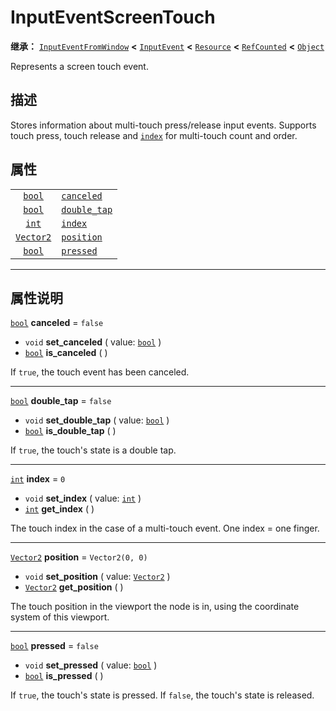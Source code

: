 <!-- ⚠ 请勿编辑本文件 ⚠ -->
<!-- 本文档使用脚本从 WeDot 引擎源码仓库生成。 -->
<!-- 生成脚本：https://github.com/WeDot-Engine/WeDot/tree/4.3/doc/tools/make_md.py； -->
<!-- 原文件：https://github.com/WeDot-Engine/WeDot/tree/4.3/doc/classes/InputEventScreenTouch.xml。 -->

<div id="_class_inputeventscreentouch"></div>

# InputEventScreenTouch

**继承：** [`InputEventFromWindow`](class_inputeventfromwindow.md) **<** [`InputEvent`](class_inputevent.md) **<** [`Resource`](class_resource.md) **<** [`RefCounted`](class_refcounted.md) **<** [`Object`](class_object.md)

Represents a screen touch event.

## 描述

Stores information about multi-touch press/release input events. Supports touch press, touch release and [`index`](class_inputeventscreentouch.md#class_inputeventscreentouch_property_index) for multi-touch count and order.

## 属性

|||
|:-:|:--|
| [`bool`](class_bool.md)       | [`canceled`](class_inputeventscreentouch.md#class_inputeventscreentouch_property_canceled)     | ``false``         |
| [`bool`](class_bool.md)       | [`double_tap`](class_inputeventscreentouch.md#class_inputeventscreentouch_property_double_tap) | ``false``         |
| [`int`](class_int.md)         | [`index`](class_inputeventscreentouch.md#class_inputeventscreentouch_property_index)           | ``0``             |
| [`Vector2`](class_vector2.md) | [`position`](class_inputeventscreentouch.md#class_inputeventscreentouch_property_position)     | ``Vector2(0, 0)`` |
| [`bool`](class_bool.md)       | [`pressed`](class_inputeventscreentouch.md#class_inputeventscreentouch_property_pressed)       | ``false``         |

<!-- rst-class:: classref-section-separator -->

---

## 属性说明

<div id="_class_inputeventscreentouch_property_canceled"></div>

[`bool`](class_bool.md) **canceled** = ``false`` <div id="class_inputeventscreentouch_property_canceled"></div>

- `void` **set_canceled** ( value: [`bool`](class_bool.md) )
- [`bool`](class_bool.md) **is_canceled** ( )

If `true`, the touch event has been canceled.

<!-- rst-class:: classref-item-separator -->

---

<div id="_class_inputeventscreentouch_property_double_tap"></div>

[`bool`](class_bool.md) **double_tap** = ``false`` <div id="class_inputeventscreentouch_property_double_tap"></div>

- `void` **set_double_tap** ( value: [`bool`](class_bool.md) )
- [`bool`](class_bool.md) **is_double_tap** ( )

If `true`, the touch's state is a double tap.

<!-- rst-class:: classref-item-separator -->

---

<div id="_class_inputeventscreentouch_property_index"></div>

[`int`](class_int.md) **index** = ``0`` <div id="class_inputeventscreentouch_property_index"></div>

- `void` **set_index** ( value: [`int`](class_int.md) )
- [`int`](class_int.md) **get_index** ( )

The touch index in the case of a multi-touch event. One index = one finger.

<!-- rst-class:: classref-item-separator -->

---

<div id="_class_inputeventscreentouch_property_position"></div>

[`Vector2`](class_vector2.md) **position** = ``Vector2(0, 0)`` <div id="class_inputeventscreentouch_property_position"></div>

- `void` **set_position** ( value: [`Vector2`](class_vector2.md) )
- [`Vector2`](class_vector2.md) **get_position** ( )

The touch position in the viewport the node is in, using the coordinate system of this viewport.

<!-- rst-class:: classref-item-separator -->

---

<div id="_class_inputeventscreentouch_property_pressed"></div>

[`bool`](class_bool.md) **pressed** = ``false`` <div id="class_inputeventscreentouch_property_pressed"></div>

- `void` **set_pressed** ( value: [`bool`](class_bool.md) )
- [`bool`](class_bool.md) **is_pressed** ( )

If `true`, the touch's state is pressed. If `false`, the touch's state is released.

[^virtual]: 本方法通常需要用户覆盖才能生效。
[^const]: 本方法无副作用，不会修改该实例的任何成员变量。
[^vararg]: 本方法除了能接受在此处描述的参数外，还能够继续接受任意数量的参数。
[^constructor]: 本方法用于构造某个类型。
[^static]: 调用本方法无需实例，可直接使用类名进行调用。
[^operator]: 本方法描述的是使用本类型作为左操作数的有效运算符。
[^bitfield]: 这个值是由下列位标志构成位掩码的整数。
[^void]: 无返回值。
